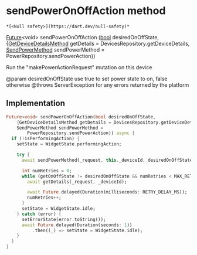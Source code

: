 


# sendPowerOnOffAction method




    *[<Null safety>](https://dart.dev/null-safety)*




[Future](https://api.flutter.dev/flutter/dart-async/Future-class.html)&lt;void> sendPowerOnOffAction
([bool](https://api.flutter.dev/flutter/dart-core/bool-class.html) desiredOnOffState, {[GetDeviceDetailsMethod](../../providers_device_provider/GetDeviceDetailsMethod.md) getDetails = DevicesRepository.getDeviceDetails, [SendPowerMethod](../../providers_power_trait_provider/SendPowerMethod.md) sendPowerMethod = PowerRepository.sendPowerAction})





<p>Run the "makePowerActionRequest" mutation on this device</p>
<p>@param desiredOnOffState use true to set power state to on, false otherwise
@throws ServerException for any errors returned by the platform</p>



## Implementation

```dart
Future<void> sendPowerOnOffAction(bool desiredOnOffState,
    {GetDeviceDetailsMethod getDetails = DevicesRepository.getDeviceDetails,
    SendPowerMethod sendPowerMethod =
        PowerRepository.sendPowerAction}) async {
  if (!isPerformingAction) {
    setState = WidgetState.performingAction;

    try {
      await sendPowerMethod(_request, this._deviceId, desiredOnOffState);

      int numRetries = 0;
      while (getOnOffState != desiredOnOffState && numRetries < MAX_RETRIES) {
        await getDetails(_request, _deviceId);

        await Future.delayed(Duration(milliseconds: RETRY_DELAY_MS));
        numRetries++;
      }
      setState = WidgetState.idle;
    } catch (error) {
      setErrorState(error.toString());
      await Future.delayed(Duration(seconds: 1))
          .then((_) => setState = WidgetState.idle);
    }
  }
}
```







